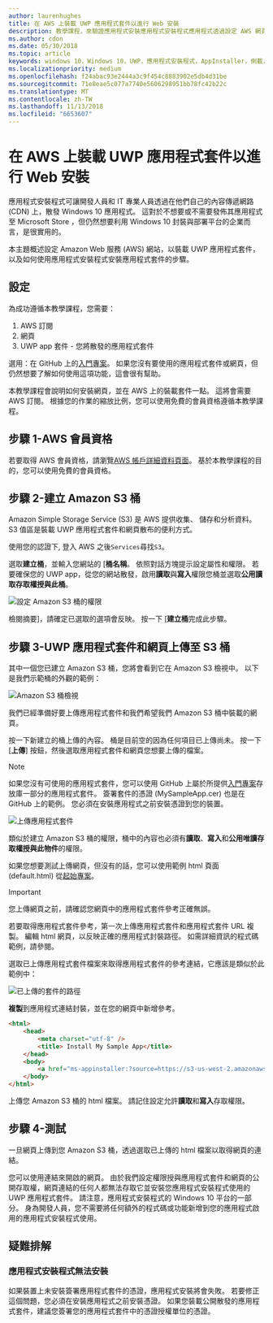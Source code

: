 ```yaml
---
author: laurenhughes
title: 在 AWS 上裝載 UWP 應用程式套件以進行 Web 安裝
description: 教學課程，來驗證應用程式安裝應用程式安裝程式應用程式透過設定 AWS 網頁伺服器
ms.author: cdon
ms.date: 05/30/2018
ms.topic: article
keywords: windows 10，Windows 10，UWP，應用程式安裝程式，AppInstaller，側載，相關設定，選用套件，AWS
ms.localizationpriority: medium
ms.openlocfilehash: f24abac93e2444a3c9f454c8883902e5db4d31be
ms.sourcegitcommit: 71e8eae5c077a7740e5606298951bb78fc42b22c
ms.translationtype: MT
ms.contentlocale: zh-TW
ms.lasthandoff: 11/13/2018
ms.locfileid: "6653607"
---
```

# <a name="hosting-uwp-app-packages-on-aws-for-web-install"></a>在 AWS 上裝載 UWP 應用程式套件以進行 Web 安裝

應用程式安裝程式可讓開發人員和 IT 專業人員透過在他們自己的內容傳遞網路 (CDN) 上，散發 Windows 10 應用程式。 這對於不想要或不需要發佈其應用程式至 Microsoft Store ，但仍然想要利用 Windows 10 封裝與部署平台的企業而言，是很實用的。

本主題概述設定 Amazon Web 服務 (AWS) 網站，以裝載 UWP 應用程式套件，以及如何使用應用程式安裝程式安裝應用程式套件的步驟。

## <a name="setup"></a>設定

為成功遵循本教學課程，您需要：
 
1. AWS 訂閱 
2. 網頁
3. UWP app 套件 - 您將散發的應用程式套件

選用：在 GitHub 上的[入門專案](https://github.com/AppInstaller/MySampleWebApp)。 如果您沒有要使用的應用程式套件或網頁，但仍然想要了解如何使用這項功能，這會很有幫助。

本教學課程會說明如何安裝網頁，並在 AWS 上的裝載套件一點。 這將會需要 AWS 訂閱。 根據您的作業的縮放比例，您可以使用免費的會員資格遵循本教學課程。 

## <a name="step-1---aws-membership"></a>步驟 1-AWS 會員資格
若要取得 AWS 會員資格，請瀏覽[AWS 帳戶詳細資料頁面](https://aws.amazon.com/free/)。 基於本教學課程的目的，您可以使用免費的會員資格。

## <a name="step-2---create-an-amazon-s3-bucket"></a>步驟 2-建立 Amazon S3 桶

Amazon Simple Storage Service (S3) 是 AWS 提供收集、 儲存和分析資料。 S3 值區是裝載 UWP 應用程式套件和網頁散布的便利方式。 

使用您的認證下, 登入 AWS 之後`Services`尋找`S3`。 

選取**建立桶**，並輸入您網站的 [**桶名稱**。 依照對話方塊提示設定屬性和權限。 若要確保您的 UWP app，從您的網站散發，啟用**讀取**與**寫入**權限您桶並選取**公用讀取存取權授與此桶**。

![設定 Amazon S3 桶的權限](images/aws-permissions.png) 

檢閱摘要]，請確定已選取的選項會反映。 按一下 [**建立桶**完成此步驟。 

## <a name="step-3---upload-uwp-app-package-and-web-pages-to-an-s3-bucket"></a>步驟 3-UWP 應用程式套件和網頁上傳至 S3 桶

其中一個您已建立 Amazon S3 桶，您將會看到它在 Amazon S3 檢視中。 以下是我們示範桶的外觀的範例：

![Amazon S3 桶檢視](images/aws-post-create.png)

我們已經準備好要上傳應用程式套件和我們希望我們 Amazon S3 桶中裝載的網頁。 

按一下新建立的桶上傳的內容。 桶是目前空的因為任何項目已上傳尚未。 按一下 [**上傳**] 按鈕，然後選取應用程式套件和網頁您想要上傳的檔案。

> [!NOTE]
> 如果您沒有可使用的應用程式套件，您可以使用 GitHub 上屬於所提供[入門專案](https://github.com/AppInstaller/MySampleWebApp)存放庫一部分的應用程式套件。 簽署套件的憑證 (MySampleApp.cer) 也是在 GitHub 上的範例。 您必須在安裝應用程式之前安裝憑證到您的裝置。

![上傳應用程式套件](images/aws-upload-package.png)

類似於建立 Amazon S3 桶的權限，桶中的內容也必須有**讀取**、**寫入**和**公用唯讀存取權授與此物件**的權限。

如果您想要測試上傳網頁，但沒有的話，您可以使用範例 html 頁面 (default.html) 從[起始專案](https://github.com/AppInstaller/MySampleWebApp/blob/master/MySampleWebApp/default.html)。

> [!IMPORTANT]
> 您上傳網頁之前，請確認您網頁中的應用程式套件參考正確無誤。 

若要取得應用程式套件參考，第一次上傳應用程式套件和應用程式套件 URL 複製。 編輯 html 網頁，以反映正確的應用程式封裝路徑。 如需詳細資訊的程式碼範例，請參閱。 

選取已上傳應用程式套件檔案來取得應用程式套件的參考連結，它應該是類似於此範例中：

![已上傳的套件的路徑](images/aws-package-path.png)

**複製**到應用程式連結封裝，並在您的網頁中新增參考。 

```html
<html>
    <head>
        <meta charset="utf-8" />
        <title> Install My Sample App</title>
    </head>
    <body>
        <a href="ms-appinstaller:?source=https://s3-us-west-2.amazonaws.com/appinstaller-aws-demo/MySampleApp.appxbundle"> Install My Sample App</a>
    </body>
</html>
```
上傳您 Amazon S3 桶的 html 檔案。 請記住設定允許**讀取**和**寫入**存取權限。

## <a name="step-4---test"></a>步驟 4-測試

一旦網頁上傳到您 Amazon S3 桶，透過選取已上傳的 html 檔案以取得網頁的連結。

您可以使用連結來開啟的網頁。 由於我們設定權限授與應用程式套件和網頁的公開存取權，網頁連結的任何人都無法存取它並安裝您應用程式安裝程式使用的 UWP 應用程式套件。 請注意，應用程式安裝程式的 Windows 10 平台的一部分。 身為開發人員，您不需要將任何額外的程式碼或功能新增到您的應用程式啟用的應用程式安裝程式使用。 

## <a name="troubleshooting"></a>疑難排解

### <a name="app-installer-fails-to-install"></a>應用程式安裝程式無法安裝 

如果裝置上未安裝簽署應用程式套件的憑證，應用程式安裝將會失敗。 若要修正這個問題，您必須在安裝應用程式之前安裝憑證。 如果您裝載公開散發的應用程式套件，建議您簽署您的應用程式套件中的憑證授權單位的憑證。 


